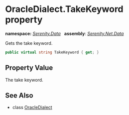 # OracleDialect.TakeKeyword property
**namespace:** *[Serenity.Data](../../README.md#serenity.data-namespace)*   **assembly**: *[Serenity.Net.Data](../../README.md)*

Gets the take keyword.

```csharp
public virtual string TakeKeyword { get; }
```

## Property Value

The take keyword.

## See Also

* class [OracleDialect](../OracleDialect.md)